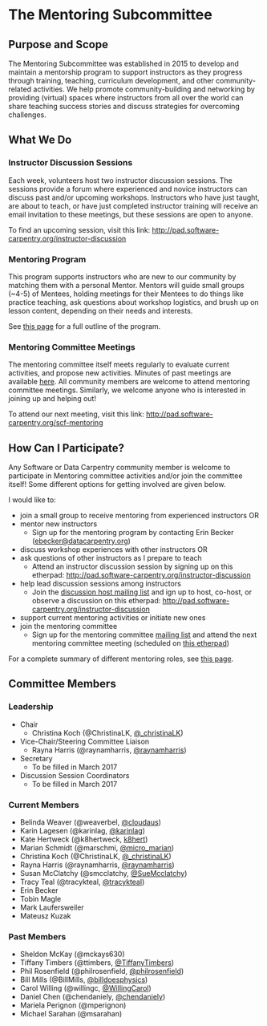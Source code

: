 # The Mentoring Subcommittee

## Purpose and Scope

The Mentoring Subcommittee was established in 2015 to develop and maintain a mentorship program to support instructors as they progress through training, teaching, curriculum development, and other community-related activities. We help promote community-building and networking by providing (virtual) spaces where instructors from all over the world can share teaching success stories and discuss strategies for overcoming challenges. 

## What We Do

### Instructor Discussion Sessions

Each week, volunteers host two instructor discussion sessions. The sessions provide a forum where experienced and novice instructors can discuss past and/or upcoming workshops. Instructors who have just taught, are about to teach, or have just completed instructor training will  receive an email invitation to these meetings, but these sessions are open to anyone. 

To find an upcoming session, visit this link: http://pad.software-carpentry.org/instructor-discussion

### Mentoring Program

This program supports instructors who are new to our community by matching them with a personal Mentor. Mentors will guide small groups (~4-5) of Mentees, holding meetings for their Mentees to do things like practice teaching, ask questions about workshop logistics, and brush up on lesson content, depending on their needs and interests. 

See [this page](https://github.com/datacarpentry/mentoring-program/blob/master/program-outline.md) for a full outline of the program.  

### Mentoring Committee Meetings

The mentoring committee itself meets regularly to evaluate current activities, and propose
new activities.  Minutes of past meetings are available [here][minutes].  All community 
members are welcome to attend mentoring committee meetings.  Similarly, we welcome 
anyone who is interested in joining up and helping out!  

To attend our next meeting, visit this link: http://pad.software-carpentry.org/scf-mentoring


## How Can I Participate?  

Any Software or Data Carpentry community member is welcome to participate in 
Mentoring committee activities and/or join the committee itself!  Some different 
options for getting involved are given below.  

I would like to: 

- join a small group to receive mentoring from experienced instructors OR
- mentor new instructors
	- Sign up for the mentoring program by contacting Erin Becker (ebecker@datacarpentry.org)
- discuss workshop experiences with other instructors OR
- ask questions of other instructors as I prepare to teach
	- Attend an instructor discussion session by signing up on this etherpad: http://pad.software-carpentry.org/instructor-discussion
- help lead discussion sessions among instructors
	- Join the [discussion host mailing list][host-mailing-list] and ign up to host, co-host, or observe 
	a discussion on this etherpad: http://pad.software-carpentry.org/instructor-discussion
- support current mentoring activities or initiate new ones
- join the mentoring committee
	- Sign up for the mentoring committee [mailing list][comm-mailing-list] and attend the next mentoring committee meeting (scheduled on [this etherpad](http://pad.software-carpentry.org/scf-mentoring))

For a complete summary of different mentoring roles, see [this page](roles.md).  

## Committee Members 

### Leadership

* Chair
	* Christina Koch (@ChristinaLK, [@_christinaLK](https://twitter.com/_christinaLK))
* Vice-Chair/Steering Committee Liaison
	* Rayna Harris (@raynamharris, [@raynamharris](https://twitter.com/raynamharris))
* Secretary
	* To be filled in March 2017
* Discussion Session Coordinators
	* To be filled in March 2017

### Current Members

* Belinda Weaver (@weaverbel, [@cloudaus](https://twitter.com/cloudaus))
* Karin Lagesen (@karinlag, [@karinlag](https://twitter.com/karinlag))
* Kate Hertweck (@k8hertweck, [k8hert](https://twitter.com/k8hert))
* Marian Schmidt (@marschmi, [@micro_marian](https://twitter.com/micro_marian))
* Christina Koch (@ChristinaLK, [@_christinaLK](https://twitter.com/_christinaLK))
* Rayna Harris (@raynamharris, [@raynamharris](https://twitter.com/raynamharris))
* Susan McClatchy (@smcclatchy, [@SueMcclatchy](https://twitter.com/SueMcclatchy))
* Tracy Teal (@tracykteal, [@tracykteal](https://twitter.com/tracykteal))
* Erin Becker
* Tobin Magle
* Mark Laufersweiler
* Mateusz Kuzak

### Past Members

* Sheldon McKay (@mckays630)
* Tiffany Timbers (@ttimbers, [@TiffanyTimbers](https://twitter.com/TiffanyTimbers))
* Phil Rosenfield (@philrosenfield, [@philrosenfield](https://twitter.com/philrosenfield))
* Bill Mills (@BillMills, [@billdoesphysics](https://twitter.com/billdoesphysics))
* Carol Willing (@willingc, [@WillingCarol](https://twitter.com/WillingCarol))
* Daniel Chen (@chendaniely, [@chendaniely](https://twitter.com/chendaniely))
* Mariela Perignon (@mperignon)
* Michael Sarahan (@msarahan)

[blog]: https://software-carpentry.org/blog/
[blog-archives]: https://software-carpentry.org/blog/categories/#SLUG
[mailing-list]: http://lists.software-carpentry.org/listinfo/SLUG
[mailing-list-archives]: http://lists.software-carpentry.org/pipermail/SLUG/
[host-mailing-list]: https://groups.google.com/a/carpentries.org/forum/#!forum/discussion-hosts
[comm-mailing-list]: https://groups.google.com/a/carpentries.org/forum/#!forum/mentoring-subcommittee
[meetings]: http://pad.software-carpentry.org/scf-mentoring
[minutes]: https://github.com/swcarpentry/board/subcommittees/mentoring/minutes